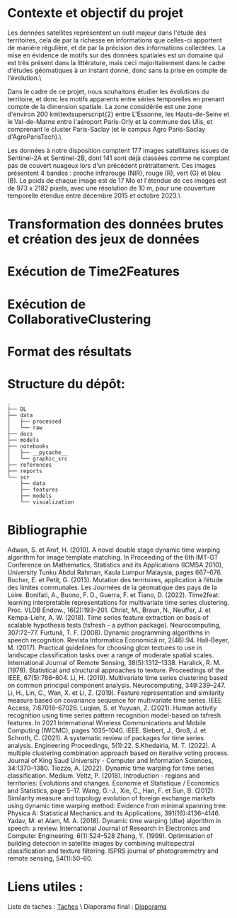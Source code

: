 # Contexte et objectif du projet 
Les données satellites représentent un outil majeur dans l'étude des territoires, cela de par la richesse en informations que celles-ci apportent de manière régulière, et de par la précision des informations collectées. La mise en évidence de motifs sur des données spatiales est un domaine qui est très présent dans la littérature, mais ceci majoritairement dans le cadre d'études géomatiques à un instant donné, donc sans la prise en compte de l'évolution.\\

Dans le cadre de ce projet, nous souhaitons étudier les évolutions du territoire, et donc les motifs apparents entre séries temporelles en prenant compte de la dimension spatiale.
La zone considérée est une zone d'environ 200 km\textsuperscript{2} entre L'Essonne, les Hauts-de-Seine et le Val-de-Marne entre l'aéroport Paris-Orly et la commune des Ulis, et  comprenant le cluster Paris-Saclay (et le campus Agro Paris-Saclay d'AgroParisTech).\\

Les données à notre disposition comptent 177 images satellitaires issues de Sentinel-2A et Sentinel-2B, dont 141 sont déjà classées comme ne comptant pas de couvert nuageux lors d'un précédent prétraitement. Ces images présentent 4 bandes : proche infrarouge (NIR), rouge (R), vert (G) et bleu (B). Le poids de chaque image est de 17 Mo et l'étendue de ces images est de 973 x 2182 pixels, avec une résolution de 10 m, pour une couverture temporelle étendue entre décembre 2015 et octobre 2023.\\

# Transformation des données brutes et création des jeux de données

# Exécution de Time2Features

# Exécution de CollaborativeClustering

# Format des résultats

# Structure du dépôt:
```
.
├── DL
├── data
│   ├── processed
│   └── raw
├── docs
├── models
├── notebooks
│   ├── __pycache__
│   └── graphic_src
├── references
├── reports
└── scr
    ├── data
    ├── features
    ├── models
    └── visualization
```

# Bibliographie

Adwan, S. et Arof, H. (2010). A novel double stage dynamic time warping algorithm for
image template matching. In Proceeding of the 6th IMT-GT Conference on Mathematics,
Statistics and its Applications (ICMSA 2010), University Tunku Abdul Rahman, Kaula
Lumpur Malaysia, pages 667–676.
Bocher, E. et Petit, G. (2013). Mutation des territoires, application à l’étude des limites
communales. Les Journées de la géomatique des pays de la Loire.
Bonifati, A., Buono, F. D., Guerra, F. et Tiano, D. (2022). Time2feat: learning interpretable
representations for multivariate time series clustering. Proc. VLDB Endow., 16(2):193–201.
Christ, M., Braun, N., Neuffer, J. et Kempa-Liehr, A. W. (2018). Time series
feature extraction on basis of scalable hypothesis tests (tsfresh – a python package).
Neurocomputing, 307:72–77.
Furtună, T. F. (2008). Dynamic programming algorithms in speech recognition. Revista
Informatica Economică nr, 2(46):94.
Hall-Beyer, M. (2017). Practical guidelines for choosing glcm textures to use in landscape
classification tasks over a range of moderate spatial scales. International Journal of Remote
Sensing, 38(5):1312–1338.
Haralick, R. M. (1979). Statistical and structural approaches to texture. Proceedings of the
IEEE, 67(5):786–804.
Li, H. (2019). Multivariate time series clustering based on common principal component analysis.
Neurocomputing, 349:239–247.
Li, H., Lin, C., Wan, X. et Li, Z. (2019). Feature representation and similarity measure based
on covariance sequence for multivariate time series. IEEE Access, 7:67018–67026.
Luqian, S. et Yuyuan, Z. (2021). Human activity recognition using time series pattern
recognition model-based on tsfresh features. In 2021 International Wireless Communications
and Mobile Computing (IWCMC), pages 1035–1040. IEEE.
Siebert, J., Groß, J. et Schroth, C. (2021). A systematic review of packages for time series
analysis. Engineering Proceedings, 5(1):22.
S.Khedairia, M. T. (2022). A multiple clustering combination approach based on iterative
voting process. Journal of King Saud University - Computer and Information Sciences,
34:1370–1380.
Tiozzo, A. (2022). Dynamic time warping for time series classification. Medium.
Veltz, P. (2018). Introduction - regions and territories: Evolutions and changes. Economie et
Statistique / Economics and Statistics, page 5–17.
Wang, G.-J., Xie, C., Han, F. et Sun, B. (2012). Similarity measure and topology evolution
of foreign exchange markets using dynamic time warping method: Evidence from minimal
spanning tree. Physica A: Statistical Mechanics and its Applications, 391(16):4136–4146.
Yadav, M. et Alam, M. A. (2018). Dynamic time warping (dtw) algorithm in speech: a review.
International Journal of Research in Electronics and Computer Engineering, 6(1):524–528
Zhang, Y. (1999). Optimisation of building detection in satellite images by combining
multispectral classification and texture filtering. ISPRS journal of photogrammetry and
remote sensing, 54(1):50–60.

# Liens utiles : 
Liste de taches : [Taches](https://docs.google.com/spreadsheets/d/12IO9i0rIVR-RKDQXc6y8nDWCuq3UjpeH08N_X2qjHiY/edit#gid=0) \\
Diaporama final : [Diaporama](https://docs.google.com/presentation/d/18Yu9UxA4SBvoR4pk4BbsPQTedtHY0RUU/edit?usp=sharing&ouid=105910814065404947173&rtpof=true&sd=true)

